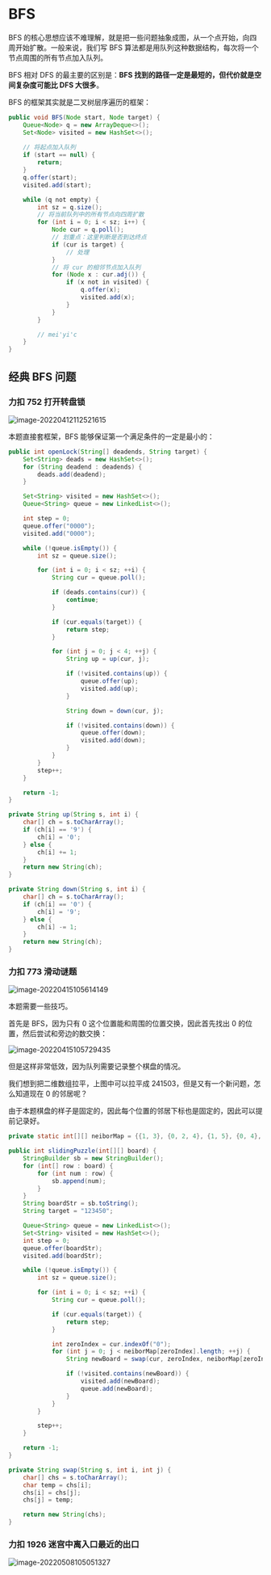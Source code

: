 # BFS

BFS 的核心思想应该不难理解，就是把一些问题抽象成图，从一个点开始，向四周开始扩散。一般来说，我们写 BFS 算法都是用队列这种数据结构，每次将一个节点周围的所有节点加入队列。

BFS 相对 DFS 的最主要的区别是：**BFS 找到的路径一定是最短的，但代价就是空间复杂度可能比 DFS 大很多**。

BFS 的框架其实就是二叉树层序遍历的框架：

```java
public void BFS(Node start, Node target) {
    Queue<Node> q = new ArrayDeque<>(); 
    Set<Node> visited = new HashSet<>();
    
    // 将起点加入队列
    if (start == null) {
        return;
    }
    q.offer(start); 
    visited.add(start);

    while (q not empty) {
        int sz = q.size();
        // 将当前队列中的所有节点向四周扩散
        for (int i = 0; i < sz; i++) {
            Node cur = q.poll();
            // 划重点：这里判断是否到达终点
            if (cur is target) {
                // 处理
            }
            // 将 cur 的相邻节点加入队列
            for (Node x : cur.adj()) {
                if (x not in visited) {
                    q.offer(x);
                    visited.add(x);
                }
            }
        }

        // mei'yi'c
    }
}
```

## 经典 BFS 问题

### 力扣 752 打开转盘锁

![image-20220412112521615](https://fastly.jsdelivr.net/gh/Faraway002/typora/images/image-20220412112521615.png)

本题直接套框架，BFS 能够保证第一个满足条件的一定是最小的：

```java
public int openLock(String[] deadends, String target) {
    Set<String> deads = new HashSet<>();
    for (String deadend : deadends) {
        deads.add(deadend);
    }

    Set<String> visited = new HashSet<>();
    Queue<String> queue = new LinkedList<>();

    int step = 0;
    queue.offer("0000");
    visited.add("0000");

    while (!queue.isEmpty()) {
        int sz = queue.size();

        for (int i = 0; i < sz; ++i) {
            String cur = queue.poll();

            if (deads.contains(cur)) {
                continue;
            }

            if (cur.equals(target)) {
                return step;
            }

            for (int j = 0; j < 4; ++j) {
                String up = up(cur, j);

                if (!visited.contains(up)) {
                    queue.offer(up);
                    visited.add(up);
                }

                String down = down(cur, j);

                if (!visited.contains(down)) {
                    queue.offer(down);
                    visited.add(down);
                }
            }
        }
        step++;
    }

    return -1;
}

private String up(String s, int i) {
    char[] ch = s.toCharArray();
    if (ch[i] == '9') {
        ch[i] = '0';
    } else {
        ch[i] += 1;
    }
    return new String(ch);
}

private String down(String s, int i) {
    char[] ch = s.toCharArray();
    if (ch[i] == '0') {
        ch[i] = '9';
    } else {
        ch[i] -= 1;
    }
    return new String(ch);
}
```

### 力扣 773 滑动谜题

![image-20220415105614149](https://fastly.jsdelivr.net/gh/Faraway002/typora/images/image-20220415105614149.png)

本题需要一些技巧。

首先是 BFS，因为只有 0 这个位置能和周围的位置交换，因此首先找出 0 的位置，然后尝试和旁边的数交换：

![image-20220415105729435](https://fastly.jsdelivr.net/gh/Faraway002/typora/images/image-20220415105729435.png)

但是这样非常低效，因为队列需要记录整个棋盘的情况。

我们想到把二维数组拉平，上图中可以拉平成 241503，但是又有一个新问题，怎么知道现在 0 的邻居呢？

由于本题棋盘的样子是固定的，因此每个位置的邻居下标也是固定的，因此可以提前记录好。

```java
private static int[][] neiborMap = {{1, 3}, {0, 2, 4}, {1, 5}, {0, 4}, {1, 3, 5}, {2, 4}};

public int slidingPuzzle(int[][] board) {  
    StringBuilder sb = new StringBuilder();
    for (int[] row : board) {
        for (int num : row) {
            sb.append(num);
        }
    }
    String boardStr = sb.toString();
    String target = "123450";

    Queue<String> queue = new LinkedList<>();
    Set<String> visited = new HashSet<>();
    int step = 0;
    queue.offer(boardStr);
    visited.add(boardStr);

    while (!queue.isEmpty()) {
        int sz = queue.size();

        for (int i = 0; i < sz; ++i) {
            String cur = queue.poll();

            if (cur.equals(target)) {
                return step;
            }

            int zeroIndex = cur.indexOf("0");
            for (int j = 0; j < neiborMap[zeroIndex].length; ++j) {
                String newBoard = swap(cur, zeroIndex, neiborMap[zeroIndex][j]);

                if (!visited.contains(newBoard)) {
                    visited.add(newBoard);
                    queue.add(newBoard);
                }
            }
        }

        step++;
    }

    return -1;
}

private String swap(String s, int i, int j) {
    char[] chs = s.toCharArray();
    char temp = chs[i];
    chs[i] = chs[j];
    chs[j] = temp;

    return new String(chs);
}
```

### 力扣 1926 迷宫中离入口最近的出口

![image-20220508105051327](https://fastly.jsdelivr.net/gh/Faraway002/typora/images/image-20220508105051327.png)
